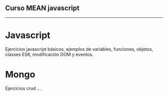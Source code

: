 ## Curso MEAN javascript 
------------------------

# Javascript

Ejercicios javascript básicos, ejemplos de variables, funciones, objetos, classes ES6, modificación DOM y eventos.

# Mongo

Ejercicios crud ...